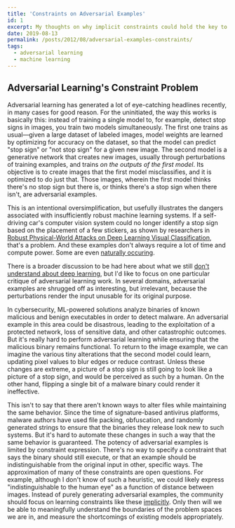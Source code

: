 ```yaml
---
title: 'Constraints on Adversarial Examples'
id: 1
excerpt: My thoughts on why implicit constraints could hold the key to usable adversarial examples.
date: 2019-08-13
permalink: /posts/2012/08/adversarial-examples-constraints/
tags:
  - adversarial learning
  - machine learning
---
```


## Adversarial Learning's Constraint Problem

Adversarial learning has generated a lot of eye-catching headlines recently, in many cases for good reason. For the uninitiated, the way this works is basically this: instead of training a single model to, for example, detect stop signs in images, you train two models simultaneously. The first one trains as usual—given a large dataset of labeled images, model weights are learned by optimizing for accuracy on the dataset, so that the model can predict "stop sign" or "not stop sign" for a given new image. The second model is a generative network that creates new images, usually through perturbations of training examples, and trains *on the outputs of the first model*. Its objective is to create images that the first model misclassifies, and it is optimized to do just that. Those images, wherein the first model thinks there's no stop sign but there is, or thinks there's a stop sign when there isn't, are adversarial examples.

This is an intentional oversimplification, but usefully illustrates the dangers associated with insufficiently robust machine learning systems. If a self-driving car's computer vision system could no longer identify a stop sign based on the placement of a few stickers, as shown by researchers in [Robust Physical-World Attacks on Deep Learning Visual Classification](https://arxiv.org/pdf/1707.08945.pdf), that's a problem. And these examples don't always require a lot of time and compute power. Some are even [naturally occuring](https://arxiv.org/abs/1907.07174). 

There is a broader discussion to be had here about what we still [don't understand about deep learning](https://arxiv.org/abs/1907.06902), but I'd like to focus on one particular critique of adversarial learning work. In several domains, adversarial examples are shrugged off as interesting, but irrelevant, because the perturbations render the input unusable for its original purpose.

In cybersecurity, ML-powered solutions analyze binaries of known malicious and benign executables in order to detect malware. An adversarial example in this area could be disastrous, leading to the exploitation of a protected network, loss of sensitive data, and other catastrophic outcomes. But it's really hard to perform adversarial learning while ensuring that the malicious binary remains functional. To return to the image example, we can imagine the various tiny alterations that the second model could learn, updating pixel values to blur edges or reduce contrast. Unless these changes are extreme, a picture of a stop sign is still going to look like a picture of a stop sign, and would be perceived as such by a human. On the other hand, flipping a single bit of a malware binary could render it ineffective.

This isn't to say that there aren't known ways to alter files while maintaining the same behavior. Since the time of signature-based antivirus platforms, malware authors have used file packing, obfuscation, and randomly generated strings to ensure that the binaries they release look new to such systems. But it's hard to automate these changes in such a way that the same behavior is guaranteed. The potency of adversarial examples is limited by constraint expression. There's no way to specify a constraint that says the binary should still execute, or that an example should be indistinguishable from the original input in other, specific ways. The approximation of many of these constraints are open questions. For example, although I don't know of such a heuristic, we could likely express "indistinguishable to the human eye" as a function of distance between images. Instead of purely generating adversarial examples, the community should focus on learning constraints like these [implicitly](https://arxiv.org/pdf/1805.10561.pdf). Only then will we be able to meaningfully understand the boundaries of the problem spaces we are in, and measure the shortcomings of existing models appropriately. 
